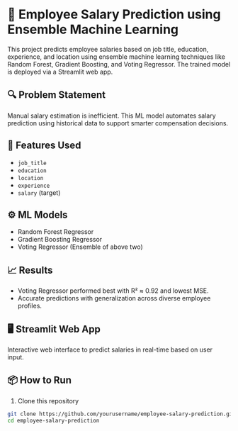 # 💼 Employee Salary Prediction using Ensemble Machine Learning

This project predicts employee salaries based on job title, education, experience, and location using ensemble machine learning techniques like Random Forest, Gradient Boosting, and Voting Regressor. The trained model is deployed via a Streamlit web app.

## 🔍 Problem Statement
Manual salary estimation is inefficient. This ML model automates salary prediction using historical data to support smarter compensation decisions.

## 🧠 Features Used
- `job_title`
- `education`
- `location`
- `experience`
- `salary` (target)

## ⚙️ ML Models
- Random Forest Regressor
- Gradient Boosting Regressor
- Voting Regressor (Ensemble of above two)

## 📈 Results
- Voting Regressor performed best with R² ≈ 0.92 and lowest MSE.
- Accurate predictions with generalization across diverse employee profiles.

## 🖥️ Streamlit Web App
Interactive web interface to predict salaries in real-time based on user input.

## 📦 How to Run

1. Clone this repository  
```bash
git clone https://github.com/yourusername/employee-salary-prediction.git
cd employee-salary-prediction
